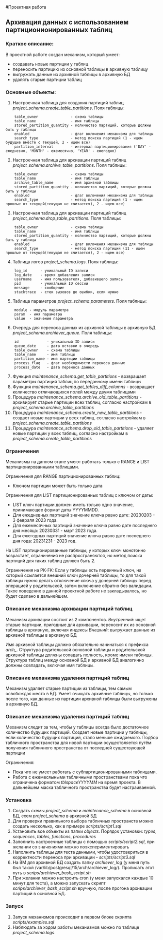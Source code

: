 #Проектная работа
## Архивация данных с использованием партиционионированных таблиц

### Краткое описание:
В проектной работе создан механизм, который умеет:
- создавать новые партиции у таблиц
- переносить партицию из основной таблицы в архивную таблицу
- выгружать данные из архивной таблицы в архивную БД
- удалять старые партиции таблиц

### Основные объекты:
1) Настроечная таблица для создания партиций таблиц *project_schema.create_table_partitions*.
Поля таблицы:
```
    table_owner               - схема таблицы
    table_name                - имя таблицы
    stored_partition_quantity - количество партиций, которые должны быть у таблицы
    enabled                   - флаг включения механизма для таблицы
    search_type               - метод поиска партиций (1 - ищем будущие вместе с текущей, 2 - ищем все)
    partition_interval        - интервал партиционирования ('DAY' - ежедневно, 'MONTH' - ежемесячно, 'YEAR' - ежегодно)
```

2) Настроечная таблица для архивации партиций таблиц *project_schema.archive_table_partitions*.
Поля таблицы:
```
    table_owner               - схема таблицы
    table_name                - имя таблицы
	archive_table_name        - имя архивной таблицы
    stored_partition_quantity - количество партиций, которые должны быть у таблицы
    enabled                   - флаг включения механизма для таблицы
    search_type               - метод поиска партиций (1 - ищем прошлые от текущей(текущая не считается), 2 - ищем все)
```
3) Настроечная таблица для архивации партиций таблиц *project_schema.drop_table_partitions*.
Поля таблицы:
```
    table_owner               - схема таблицы
    table_name                - имя таблицы
    stored_partition_quantity - количество партиций, которые должны быть у таблицы
    enabled                   - флаг включения механизма для таблицы
    search_type               - метод поиска партиций (11 - ищем прошлые от текущей(текущая не считается), 2 - ищем все)
```
4) Таблица логов *project_schema.logs*.
Поля таблицы:
```
    log_id      - уникальный ID записи
    log_date    - время добавления записи
    username    - имя пользователя, добавившего запись
    pid         - уникальный ID сессии
    message     - сообщение
    stacktrace  - стек вызовов до ошибки, если нужно
```
5) Таблица параметров *project_schema.parameters*.
Поля таблицы:
```
    module - модуль параметра
    param  - имя параметра
    value  - значение параметра
```
6) Очередь для переноса данных из архивной таблицы в архивную БД *project_schema.archiever_queue*.
Поля таблицы:
```
    id             - уникальный ID записи
    queue_date     - дата вставки в очередь
    table_owner    - схема таблицы
    table_name     - имя таблицы
    partition_name - имя партиции таблицы
    process_flag   - флаг необходимости переноса данных
    process_date   - дата переноса данных
```
7) Функция *maintenance_schema.get_table_partitions* - возвращает параметры партиций таблиц по переданному имени таблицы
8) Функция *maintenance_schema.get_tables_diff_columns* - возвращает количество отличающихся полей между двумя таблицами
9) Процедура *maintenance_schema.archive_old_table_partitions* - архивирует старые партиции всех таблиц, согласно настройкам в *project_schema.archive_table_partitions*
10) Процедура *maintenance_schema.create_new_table_partitions* - создает новые партиции у всех таблиц, согласно настройкам в *project_schema.create_table_partitions*
11) Процедура *maintenance_schema.drop_old_table_partitions* - удаляет новые партиции у всех таблиц, согласно настройкам в *project_schema.create_table_partitions*

### Ограничения
Механизмы на данном этапе умеют работать только с RANGE и LIST партиционированными таблицами.

Ограничения для RANGE партиционированных таблиц:
- Ключом партиции может быть только дата

Ограничения для LIST партиционированных таблиц с ключом от даты:
- LIST ключ партиции должен иметь только одно значение, принимающее формат даты YYYYMMDD.
- Для ежедневных партиций значение ключа равно дате: 20230203 - 3 февраля 2023 года.
- Для ежемесячных партиций значение ключа равно дате последнего дня месяца: 20230331 - март 2023 года.
- Для ежегодных партиций значение ключа равно дате последнего дня года: 20231231 - 2023 год.

На LIST партиционированные таблицы, у которых ключ монотонно возрастает, ограничения не распространяются, но метод поиска партиций для таких таблиц должен быть 2.

Ограничения на PK-FK:
Если у таблицы есть первичный ключ, на который ссылается внешний ключ дочерней таблицы, то для такой таблицы нужно делать отключение ключа у дочерней таблицы перед операцией у родительской, затем включение обратно без валидации.
Такое поведение в данной проектной работе не закладывалось, но будет сделано в дальнейшем.

### Описание механизма архивации партиций таблиц
Механизм архивации состоит из 2 компонентов.
*Внутренний*: ищет старые партиции, пригодные для архивации, переносит их из основной таблицы в архивную, включая индексы
*Внешний*: выгружает данные из архивной таблицы в архивную БД

Имя архивной таблицы должно обязательно начинаться с префикса *arch_*.
Cтруктура родительской основной таблицы и родительской архивной таблицы должны сопадать полность, кроме имени таблицы.
Структура таблиц между основной БД и архивной БД аналогично должны совпадать, включая имя таблицы.

### Описание механизма удаления партиций таблиц
Механизм удаляет старые партиции из таблицы, тем самым освобождая место в БД.
Умеет очищать архивные таблицы, но только после того, как данные из партиции архивной таблицы были выгружены в архивную БД.

### Описание механизма удаления партиций таблиц
Механизм следит за тем, чтобы у таблицы всегда было достаточное количество будущих партиций.
Создает новые партиции у таблицы, если количество будущих партиций, стало меньше ожидаемого.
Подбор табличного пространства для новой партиции осуществляется путём получения табличного пространства от последней существующей партиции

Ограничения:
- Пока что не умеет работать с субпартиционированными таблицами.
- Работа с ежемесяыными табличными пространствами пока что ограничена форматом *tblspaceYYYYMM* на время проекта. В дальнейшем маска табличного пространства будет настраиваемой.

### Установка
1) Создать схемы *project_schema* и *maintenance_schema* в основной БД, схем *project_schema* в архивной БД
2) Для проверки правильного выбора табличных пространств можно создать несколько, как в примере *scripts/script1.sql*
3) Установить все объекты из папки *objects*. Порядок установки: *types*, *sequences*, *tables*, *functions*, *procedures*
4) Заполнить настроечные таблицы с помощью *scripts/script2.sql*, при желании со значениями можно поэкспериментировать
5) Наполнить таблицы для теста данными, чтобы удостовериться в корректности переноса при архивации - *scripts/script3.sql*
6) На ВМ для архивной БД создать папку *archiever_log* (у меня путь был такой /var/lib/postgresql/15/arch/archiever_log/).
Прописать этот путь в *scrips/archiever_bash_script.sh*
7) При желании можно настроить cron (у меня запускался каждые 10 минут для теста), а можно запускать скрипт *scrips/archiever_bash_script.sh* вручную, после прогона архивации партиций в основной БД.

### Запуск
1) Запуск механизмов происходит в первом блоке скрипта *scripts/examples.sql*
2) Наблюдать за ходом работы механизмов можно по таблице *project_schema.logs*


 